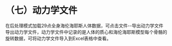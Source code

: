 # （七）动力学文件

在后处理模式加载29点全身海伦海耶斯人体数据，可点击文件--导出动力学文件导出动力学文件，动力学文件中记录的是人体的质心和海伦海耶斯模型每个骨骼的旋转数据，可将动力学文件导入到Excel表格中查看。
